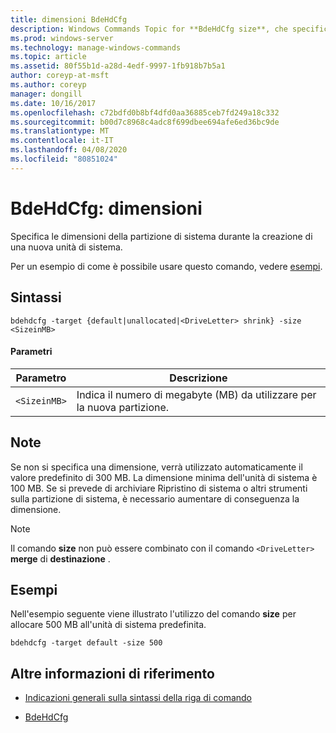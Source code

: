 ```yaml
---
title: dimensioni BdeHdCfg
description: Windows Commands Topic for **BdeHdCfg size**, che specifica la dimensione della partizione di sistema quando viene creata una nuova unità di sistema.
ms.prod: windows-server
ms.technology: manage-windows-commands
ms.topic: article
ms.assetid: 80f55b1d-a28d-4edf-9997-1fb918b7b5a1
author: coreyp-at-msft
ms.author: coreyp
manager: dongill
ms.date: 10/16/2017
ms.openlocfilehash: c72bdfd0b8bf4dfd0aa36885ceb7fd249a18c332
ms.sourcegitcommit: b00d7c8968c4adc8f699dbee694afe6ed36bc9de
ms.translationtype: MT
ms.contentlocale: it-IT
ms.lasthandoff: 04/08/2020
ms.locfileid: "80851024"
---
```

# <a name="bdehdcfg-size"></a>BdeHdCfg: dimensioni

Specifica le dimensioni della partizione di sistema durante la creazione di una nuova unità di sistema.

Per un esempio di come è possibile usare questo comando, vedere [esempi](#BKMK_Examples).

## <a name="syntax"></a>Sintassi

```
bdehdcfg -target {default|unallocated|<DriveLetter> shrink} -size <SizeinMB>
```

#### <a name="parameters"></a>Parametri

| Parametro | Descrizione |
| --------- | ----------- |
| `<SizeinMB>` | Indica il numero di megabyte (MB) da utilizzare per la nuova partizione. |

## <a name="remarks"></a>Note

Se non si specifica una dimensione, verrà utilizzato automaticamente il valore predefinito di 300 MB. La dimensione minima dell'unità di sistema è 100 MB. Se si prevede di archiviare Ripristino di sistema o altri strumenti sulla partizione di sistema, è necessario aumentare di conseguenza la dimensione.

> [!NOTE]
> Il comando **size** non può essere combinato con il comando `<DriveLetter>` **merge** di **destinazione** .

## <a name="examples"></a><a name=BKMK_Examples></a>Esempi

Nell'esempio seguente viene illustrato l'utilizzo del comando **size** per allocare 500 MB all'unità di sistema predefinita.

```
bdehdcfg -target default -size 500
```

## <a name="additional-references"></a>Altre informazioni di riferimento

- [Indicazioni generali sulla sintassi della riga di comando](command-line-syntax-key.md)

- [BdeHdCfg](bdehdcfg.md)